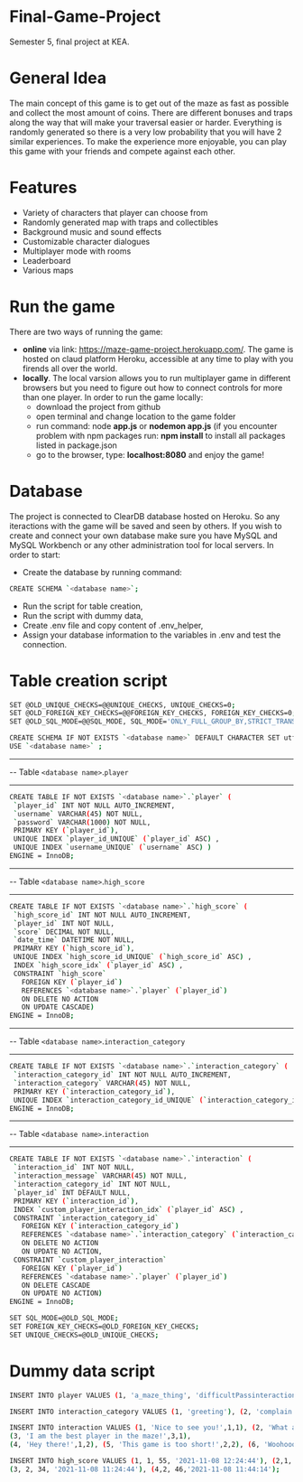 # Final-Game-Project
Semester 5, final project at KEA.

# General Idea
The main concept of this game is to get out of the maze as fast as possible and collect the most amount of coins. There are different bonuses and traps along the way that will make your traversal easier or harder. Everything is randomly generated so there is a very low probability that you will have 2 similar experiences. To make the experience more enjoyable, you can play this game with your friends and compete against each other.

# Features
- Variety of characters that player can choose from
- Randomly generated map with traps and collectibles
- Background music and sound effects
- Customizable character dialogues
- Multiplayer mode with rooms
- Leaderboard
- Various maps

# Run the game
There are two ways of running the game:
- **online** via link: https://maze-game-project.herokuapp.com/. The game is hosted on claud platform Heroku, accessible at any time to play with you firends all over the world.
- **locally**. The local varsion allows you to run multiplayer game in different browsers but you need to figure out how to connect controls for more than one player. In order to run the game locally:
  - download the project from github
  - open terminal and change location to the game folder
  - run command: node **app.js** or **nodemon app.js** (if you encounter problem with npm packages run: **npm install** to install all packages listed in package.json
  - go to the browser, type: **localhost:8080** and enjoy the game!

# Database
The project is connected to ClearDB database hosted on Heroku. So any iteractions with the game will be saved and seen by others. If you wish to create and connect your own database make sure you have MySQL and MySQL Workbench or any other administration tool for local servers. In order to start:

- Create the database by running command: 
```bash
CREATE SCHEMA `<database name>`;
```
- Run the script for table creation,
- Run the script with dummy data,
- Create .env file and copy content of .env_helper,
- Assign your database information to the variables in .env and test the connection.

# Table creation script
 ```bash
SET @OLD_UNIQUE_CHECKS=@@UNIQUE_CHECKS, UNIQUE_CHECKS=0;
SET @OLD_FOREIGN_KEY_CHECKS=@@FOREIGN_KEY_CHECKS, FOREIGN_KEY_CHECKS=0;
SET @OLD_SQL_MODE=@@SQL_MODE, SQL_MODE='ONLY_FULL_GROUP_BY,STRICT_TRANS_TABLES,NO_ZERO_IN_DATE,NO_ZERO_DATE,ERROR_FOR_DIVISION_BY_ZERO,NO_ENGINE_SUBSTITUTION';
```
 ```bash
CREATE SCHEMA IF NOT EXISTS `<database name>` DEFAULT CHARACTER SET utf8 ;
USE `<database name>` ;
```
-- -----------------------------------------------------
-- Table `<database name>`.`player`
-- -----------------------------------------------------
 ```bash
CREATE TABLE IF NOT EXISTS `<database name>`.`player` (
  `player_id` INT NOT NULL AUTO_INCREMENT,
  `username` VARCHAR(45) NOT NULL,
  `password` VARCHAR(1000) NOT NULL,
  PRIMARY KEY (`player_id`),
  UNIQUE INDEX `player_id_UNIQUE` (`player_id` ASC) ,
  UNIQUE INDEX `username_UNIQUE` (`username` ASC) )
ENGINE = InnoDB;
```
-- -----------------------------------------------------
-- Table `<database name>`.`high_score`
-- -----------------------------------------------------
 ```bash
CREATE TABLE IF NOT EXISTS `<database name>`.`high_score` (
  `high_score_id` INT NOT NULL AUTO_INCREMENT,
  `player_id` INT NOT NULL,
  `score` DECIMAL NOT NULL,
  `date_time` DATETIME NOT NULL,
  PRIMARY KEY (`high_score_id`),
  UNIQUE INDEX `high_score_id_UNIQUE` (`high_score_id` ASC) ,
  INDEX `high_score_idx` (`player_id` ASC) ,
  CONSTRAINT `high_score`
    FOREIGN KEY (`player_id`)
    REFERENCES `<database name>`.`player` (`player_id`)
    ON DELETE NO ACTION
    ON UPDATE CASCADE)
ENGINE = InnoDB;
```
-- -----------------------------------------------------
-- Table `<database name>`.`interaction_category`
-- -----------------------------------------------------
 ```bash
CREATE TABLE IF NOT EXISTS `<database name>`.`interaction_category` (
  `interaction_category_id` INT NOT NULL AUTO_INCREMENT,
  `interaction_category` VARCHAR(45) NOT NULL,
  PRIMARY KEY (`interaction_category_id`),
  UNIQUE INDEX `interaction_category_id_UNIQUE` (`interaction_category_id` ASC) )
ENGINE = InnoDB;
```
-- -----------------------------------------------------
-- Table `<database name>`.`interaction`
-- -----------------------------------------------------
 ```bash
CREATE TABLE IF NOT EXISTS `<database name>`.`interaction` (
  `interaction_id` INT NOT NULL,
  `interaction_message` VARCHAR(45) NOT NULL,
  `interaction_category_id` INT NOT NULL,
  `player_id` INT DEFAULT NULL,
  PRIMARY KEY (`interaction_id`),
  INDEX `custom_player_interaction_idx` (`player_id` ASC) ,
  CONSTRAINT `interaction_category_id`
    FOREIGN KEY (`interaction_category_id`)
    REFERENCES `<database name>`.`interaction_category` (`interaction_category_id`)
    ON DELETE NO ACTION
    ON UPDATE NO ACTION,
  CONSTRAINT `custom_player_interaction`
    FOREIGN KEY (`player_id`)
    REFERENCES `<database name>`.`player` (`player_id`)
    ON DELETE CASCADE
    ON UPDATE NO ACTION)
ENGINE = InnoDB;
```
 ```bash
SET SQL_MODE=@OLD_SQL_MODE;
SET FOREIGN_KEY_CHECKS=@OLD_FOREIGN_KEY_CHECKS;
SET UNIQUE_CHECKS=@OLD_UNIQUE_CHECKS;
 ```
 
# Dummy data script

 ```bash
INSERT INTO player VALUES (1, 'a_maze_thing', 'difficultPassinteraction_category'), (2, 'destroyer', 'password');
 ```
 ```bash
INSERT INTO interaction_category VALUES (1, 'greeting'), (2, 'complain'), (3, 'brag');
 ```
 ```bash
INSERT INTO interaction VALUES (1, 'Nice to see you!',1,1), (2, 'What a boring game!',2,1),
(3, 'I am the best player in the maze!',3,1),
(4, 'Hey there!',1,2), (5, 'This game is too short!',2,2), (6, 'Woohooo, I am amazing!',3,2);
 ```
  ```bash
INSERT INTO high_score VALUES (1, 1, 55, '2021-11-08 12:24:44'), (2,1, 46,'2021-11-09 21:44:14'),
(3, 2, 34, '2021-11-08 11:24:44'), (4,2, 46,'2021-11-08 11:44:14');
 ```
